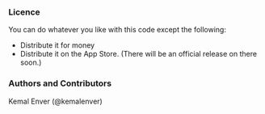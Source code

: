 ### Licence

You can do whatever you like with this code except the following:

* Distribute it for money
* Distribute it on the App Store.  (There will be an official release on there soon.)

### Authors and Contributors
Kemal Enver (@kemalenver) 
